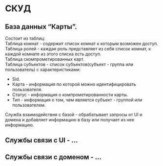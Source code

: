 # СКУД
## База данных “Карты”. 
Состоит из таблиц:  
Таблица комнат - содержит список комнат к которым возможен доступ.  
Таблица ролей - каждая роль представляет из себя список комнат, к каждой комнате из этого списка есть доступ.  
Таблица скомпрометированных карт.  
Таблица субъектов - список субъектов(субъект - группа или пользователь) с характеристиками:   
* Sid.  
* Карта - информация по которой можно идентифицировать пользователя.
* Статус - информация о компрометированности карты.  
* Тип - информация о том, чем является субъект - группой или пользователем.  
  
Служба взаимодействия с базой - обрабатывает запросы от UI и домена и добавляет информацию в базу или получает из нее информацию.
## Службы связи с UI - …
## Службы связи с доменом - …
